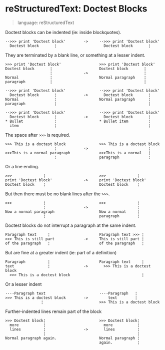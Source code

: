 # reStructuredText: Doctest Blocks

> language: reStructuredText

Doctest blocks can be indented (ie: inside blockquotes).

    ··>>> print 'Doctest block'        ->     ··>>> print 'Doctest block'
      Doctest block       ¦                     Doctest block       ¦

They are terminated by a blank line, or something at a lesser indent.

    >>> print 'Doctest block'                 >>> print 'Doctest block'
    Doctest block       ¦                     Doctest block       ¦
                        ¦              ->                         ¦
    Normal              ¦                     Normal paragraph    ¦
    paragraph           ¦                                         ¦

    ··>>> print 'Doctest block'               ··>>> print 'Doctest block'
      Doctest block       ¦            ->       Doctest block       ¦
    Normal                ¦                   Normal paragraph      ¦
    paragraph             ¦                                         ¦

    ··>>> print 'Doctest block'               ··>>> print 'Doctest block'
      Doctest block       ¦            ->       Doctest block       ¦
    * Bullet              ¦                   * Bullet item         ¦
      item                ¦                                         ¦

The space after `>>>` is required.

    >>> This is a doctest block               >>> This is a doctest block
                          ¦            ->                           ¦
    >>>This is a normal paragraph             >>>This is a normal   ¦
                          ¦                   paragraph             ¦

Or a line ending.

    >>>              ¦                        >>>              ¦
    print 'Doctest block'              ->     print 'Doctest block'
    Doctest block    ¦                        Doctest block    ¦

But then there must be no blank lines after the `>>>`.

    >>>              ¦                        >>>              ¦
                     ¦                 ->                      ¦
    Now a normal paragraph                    Now a normal     ¦
                     ¦                        paragraph        ¦

Doctest blocks do not interrupt a paragraph at the same indent.

    Paragraph text     ¦                      Paragraph text >>> ¦
    >>> This is still part             ->     This is still part ¦
    of the paragraph   ¦                      of the paragraph   ¦

But are fine at a greater indent (ie: part of a definition)

    Paragraph          ¦                      Paragraph text     ¦
    text               ¦               ->       >>> This is a doctest block
      >>> This is a doctest block                                ¦

Or a lesser indent

    ····Paragraph text                        ····Paragraph   ¦
    >>> This is a doctest block        ->         text        ¦
                    ¦                         >>> This is a doctest block

Further-indented lines remain part of the block

    >>> Doctest block¦                        >>> Doctest block¦
      more           ¦                          more           ¦
      lines          ¦                 ->       lines          ¦
                     ¦                                         ¦
    Normal paragraph again.                   Normal paragraph ¦
                                              again.           ¦
